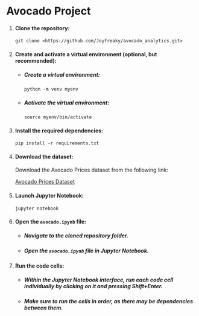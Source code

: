<!DOCTYPE html>
<html lang="en">
<head>
  <meta charset="UTF-8">
  <meta name="viewport" content="width=device-width, initial-scale=1.0">
  <link rel="stylesheet" href="https://stackpath.bootstrapcdn.com/bootstrap/4.5.2/css/bootstrap.min.css">

</head>
<body>
  <div class="container">
    <h1>Avocado Project</h1>
    <ol>
      <li class="step">
        <h4>Clone the repository:</h4>
        <div class="code">
          <pre><code>git clone &lt;https://github.com/Joyfreaky/avocado_analytics.git&gt;</code></pre>
        </div>
      </li>
      <li class="step">
        <h4>Create and activate a virtual environment (optional, but recommended):</h4>
        <ul>
          <li class="step">
            <h5>Create a virtual environment:</h5>
            <div class="code">
              <pre><code>python -m venv myenv</code></pre>
            </div>
          </li>
          <li class="step">
            <h5>Activate the virtual environment:</h5>
            <div class="code">
              <pre><code>source myenv/bin/activate</code></pre>
            </div>
          </li>
        </ul>
      </li>
      <li class="step">
        <h4>Install the required dependencies:</h4>
        <div class="code">
          <pre><code>pip install -r requirements.txt</code></pre>
        </div>
      </li>
      <li class="step">
        <h4>Download the dataset:</h4>
        <p>Download the Avocado Prices dataset from the following link:</p>
        <a href="https://www.kaggle.com/code/bharbhi/avacado-prices/input" target="_blank">Avocado Prices Dataset</a>
      </li>
      <li class="step">
        <h4>Launch Jupyter Notebook:</h4>
        <div class="code">
          <pre><code>jupyter notebook</code></pre>
        </div>
      </li>
      <li class="step">
        <h4>Open the <code>avocado.ipynb</code> file:</h4>
        <ul>
          <li class="step">
            <h5>Navigate to the cloned repository folder.</h5>
          </li>
          <li class="step">
            <h5>Open the <code>avocado.ipynb</code> file in Jupyter Notebook.</h5>
          </li>
        </ul>
      </li>
      <li class="step">
        <h4>Run the code cells:</h4>
        <ul>
          <li class="step">
            <h5>Within the Jupyter Notebook interface, run each code cell individually by clicking on it and pressing Shift+Enter.</h5>
          </li>
          <li class="step">
            <h5>Make sure to run the cells in order, as there may be dependencies between them.</h5>
          </li>
        </ul>
      </li>
    </ol>
  </div>
  
</body>
</html>
